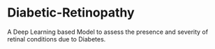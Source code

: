 # Diabetic-Retinopathy
A Deep Learning based Model to assess the presence and severity of retinal conditions due to Diabetes.
